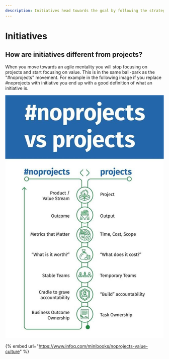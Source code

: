 ```yaml
---
description: Initiatives head towards the goal by following the strategy
---
```


# Initiatives





## How are initiatives different from projects? 

When you move towards an agile mentality you will stop focusing on projects and start focusing on value. This is in the same ball-park as the "\#noprojects" movement. For example in the following image if you replace \#noprojects with initiative you end up with a good definition of what an initiative is. 

![\#noprojects vs projects from InfoQ: A Culture of Continuous Value](../.gitbook/assets/noprojects_vs_projects.jpg)

{% embed url="https://www.infoq.com/minibooks/noprojects-value-culture" %}



